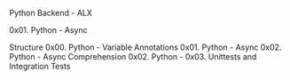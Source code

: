 Python Backend - ALX

0x01. Python - Async

Structure
0x00. Python - Variable Annotations
0x01. Python - Async
0x02. Python - Async Comprehension
0x02. Python - 0x03. Unittests and Integration Tests
